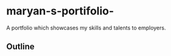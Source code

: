 # maryan-s-portifolio-
A portfolio which showcases my skills and talents to employers. 

## Outline  
